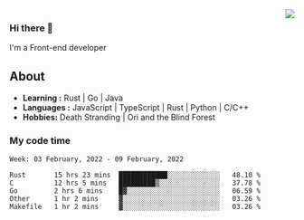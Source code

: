 <img align='right' src="https://github-readme-stats.vercel.app/api?username=strugglebak&show_icons=true">

### Hi there 👋

I'm a Front-end developer

## About

-  **Learning :** Rust | Go | Java
-  **Languages :** JavaScript | TypeScript | Rust | Python | C/C++
-  **Hobbies:** Death Stranding | Ori and the Blind Forest

### My code time

<!--START_SECTION:waka-->
```text
Week: 03 February, 2022 - 09 February, 2022

Rust       15 hrs 23 mins  ████████████░░░░░░░░░░░░░   48.10 % 
C          12 hrs 5 mins   █████████▒░░░░░░░░░░░░░░░   37.78 % 
Go         2 hrs 6 mins    █▓░░░░░░░░░░░░░░░░░░░░░░░   06.59 % 
Other      1 hr 2 mins     ▓░░░░░░░░░░░░░░░░░░░░░░░░   03.26 % 
Makefile   1 hr 2 mins     ▓░░░░░░░░░░░░░░░░░░░░░░░░   03.26 % 
```
<!--END_SECTION:waka-->
